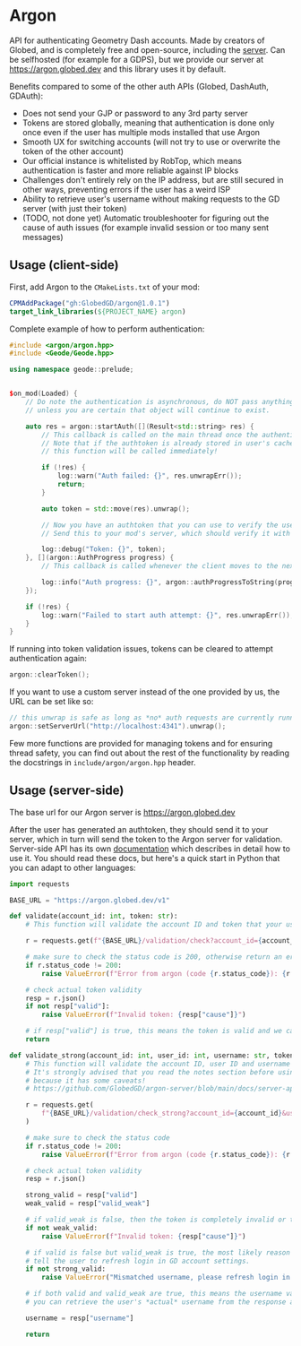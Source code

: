 # Argon

API for authenticating Geometry Dash accounts. Made by creators of Globed, and is completely free and open-source, including the [server](https://github.com/GlobedGD/argon-server). Can be selfhosted (for example for a GDPS), but we provide our server at https://argon.globed.dev and this library uses it by default.

Benefits compared to some of the other auth APIs (Globed, DashAuth, GDAuth):

* Does not send your GJP or password to any 3rd party server
* Tokens are stored globally, meaning that authentication is done only once even if the user has multiple mods installed that use Argon
* Smooth UX for switching accounts (will not try to use or overwrite the token of the other account)
* Our official instance is whitelisted by RobTop, which means authentication is faster and more reliable against IP blocks
* Challenges don't entirely rely on the IP address, but are still secured in other ways, preventing errors if the user has a weird ISP
* Ability to retrieve user's username without making requests to the GD server (with just their token)
* (TODO, not done yet) Automatic troubleshooter for figuring out the cause of auth issues (for example invalid session or too many sent messages)

## Usage (client-side)

First, add Argon to the `CMakeLists.txt` of your mod:

```cmake
CPMAddPackage("gh:GlobedGD/argon@1.0.1")
target_link_libraries(${PROJECT_NAME} argon)
```

Complete example of how to perform authentication:

```cpp
#include <argon/argon.hpp>
#include <Geode/Geode.hpp>

using namespace geode::prelude;


$on_mod(Loaded) {
    // Do note the authentication is asynchronous, do NOT pass anything in the lambda captures to these callbacks,
    // unless you are certain that object will continue to exist.

    auto res = argon::startAuth([](Result<std::string> res) {
        // This callback is called on the main thread once the authentication completes.
        // Note that if the authtoken is already stored in user's cache,
        // this function will be called immediately!

        if (!res) {
            log::warn("Auth failed: {}", res.unwrapErr());
            return;
        }

        auto token = std::move(res).unwrap();

        // Now you have an authtoken that you can use to verify the user!
        // Send this to your mod's server, which should verify it with the Argon server to ensure it is valid.

        log::debug("Token: {}", token);
    }, [](argon::AuthProgress progress) {
        // This callback is called whenever the client moves to the next step of authentication

        log::info("Auth progress: {}", argon::authProgressToString(progress));
    });

    if (!res) {
        log::warn("Failed to start auth attempt: {}", res.unwrapErr());
    }
}
```

If running into token validation issues, tokens can be cleared to attempt authentication again:

```cpp
argon::clearToken();
```

If you want to use a custom server instead of the one provided by us, the URL can be set like so:

```cpp
// this unwrap is safe as long as *no* auth requests are currently running
argon::setServerUrl("http://localhost:4341").unwrap();
```

Few more functions are provided for managing tokens and for ensuring thread safety, you can find out about the rest of the functionality by reading the docstrings in `include/argon/argon.hpp` header.

## Usage (server-side)

The base url for our Argon server is https://argon.globed.dev

After the user has generated an authtoken, they should send it to your server, which in turn will send the token to the Argon server for validation. Server-side API has its own [documentation](https://github.com/GlobedGD/argon-server/blob/main/docs/server-api.md) which describes in detail how to use it. You should read these docs, but here's a quick start in Python that you can adapt to other languages:

```py
import requests

BASE_URL = "https://argon.globed.dev/v1"

def validate(account_id: int, token: str):
    # This function will validate the account ID and token that your user sent to your server.

    r = requests.get(f"{BASE_URL}/validation/check?account_id={account_id}&authtoken={token}")

    # make sure to check the status code is 200, otherwise return an error to the user!
    if r.status_code != 200:
        raise ValueError(f"Error from argon (code {r.status_code}): {r.text}")

    # check actual token validity
    resp = r.json()
    if not resp["valid"]:
        raise ValueError(f"Invalid token: {resp["cause"]}")

    # if resp["valid"] is true, this means the token is valid and we can give user access :)
    return

def validate_strong(account_id: int, user_id: int, username: str, token: str):
    # This function will validate the account ID, user ID and username that the user sent to you.
    # It's strongly advised that you read the notes section before using the strong endpoint,
    # because it has some caveats!
    # https://github.com/GlobedGD/argon-server/blob/main/docs/server-api.md#get-v1validationcheck_strong

    r = requests.get(
        f"{BASE_URL}/validation/check_strong?account_id={account_id}&user_id={user_id}&username={username}&authtoken={token}"
    )

    # make sure to check the status code
    if r.status_code != 200:
        raise ValueError(f"Error from argon (code {r.status_code}): {r.text}")

    # check actual token validity
    resp = r.json()

    strong_valid = resp["valid"]
    weak_valid = resp["valid_weak"]

    # if valid_weak is false, then the token is completely invalid or the user is impersonating
    if not weak_valid:
        raise ValueError(f"Invalid token: {resp["cause"]}")

    # if valid is false but valid_weak is true, the most likely reason is an invalid client-side username.
    # tell the user to refresh login in GD account settings.
    if not strong_valid:
        raise ValueError("Mismatched username, please refresh login in account settings")

    # if both valid and valid_weak are true, this means the username validation passed successfully :)
    # you can retrieve the user's *actual* username from the response as well:

    username = resp["username"]

    return
```